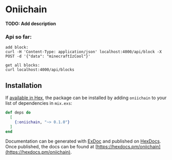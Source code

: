 # Oniichain

**TODO: Add description**
### Api so far:
```
add block:
curl -H 'Content-Type: application/json' localhost:4000/api/block -X POST -d '{"data": "minecraftIzCool"}'

get all blocks:
curl localhost:4000/api/blocks
```
## Installation

If [available in Hex](https://hex.pm/docs/publish), the package can be installed
by adding `oniichain` to your list of dependencies in `mix.exs`:

```elixir
def deps do
  [
    {:oniichain, "~> 0.1.0"}
  ]
end
```

Documentation can be generated with [ExDoc](https://github.com/elixir-lang/ex_doc)
and published on [HexDocs](https://hexdocs.pm). Once published, the docs can
be found at [https://hexdocs.pm/oniichain](https://hexdocs.pm/oniichain).

